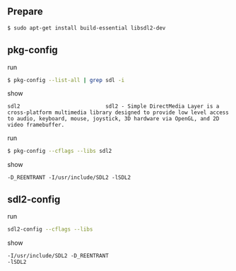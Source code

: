 
## Prepare

``` sh
$ sudo apt-get install build-essential libsdl2-dev
```


## pkg-config

run

``` sh
$ pkg-config --list-all | grep sdl -i
```

show

```
sdl2                           sdl2 - Simple DirectMedia Layer is a cross-platform multimedia library designed to provide low level access to audio, keyboard, mouse, joystick, 3D hardware via OpenGL, and 2D video framebuffer.
```

run

``` sh
$ pkg-config --cflags --libs sdl2
```

show

```
-D_REENTRANT -I/usr/include/SDL2 -lSDL2
```

## sdl2-config

run

``` sh
sdl2-config --cflags --libs
```

show

```
-I/usr/include/SDL2 -D_REENTRANT
-lSDL2
```

